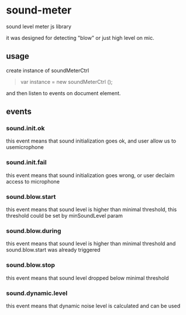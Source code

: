 # sound-meter
sound level meter js library

it was designed for detecting "blow" or just high level on mic.

## usage
create instance of soundMeterCtrl

> var instance = new soundMeterCtrl ();

and then listen to events on document element.

## events

### sound.init.ok

this event means that sound initialization goes ok, and user allow us to usemicrophone

### sound.init.fail

this event means that sound initialization goes wrong, or user declaim access to microphone

### sound.blow.start

this event means that sound level is higher than minimal threshold, this threshold could be set by minSoundLevel param

### sound.blow.during

this event means that sound level is higher than minimal threshold and sound.blow.start was already triggered

### sound.blow.stop

this event means that sound level dropped below minimal threshold

### sound.dynamic.level

this event means that dynamic noise level is calculated and can be used